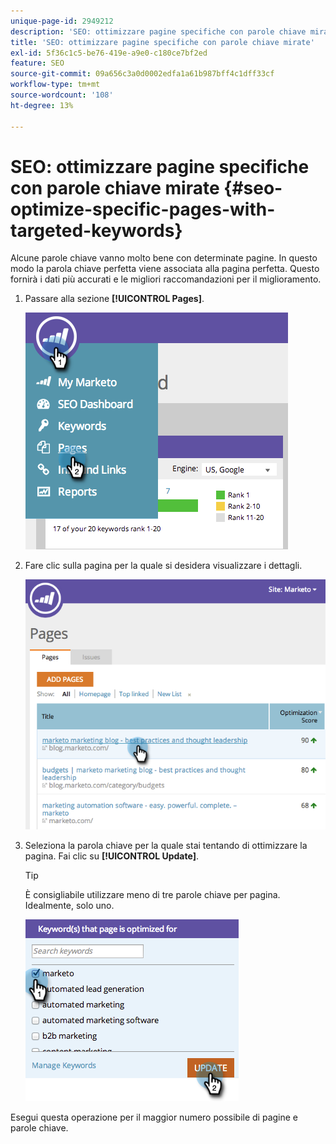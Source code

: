 ```yaml
---
unique-page-id: 2949212
description: 'SEO: ottimizzare pagine specifiche con parole chiave mirate - Documentazione di Marketo - Documentazione del prodotto'
title: 'SEO: ottimizzare pagine specifiche con parole chiave mirate'
exl-id: 5f36c1c5-be76-419e-a9e0-c180ce7bf2ed
feature: SEO
source-git-commit: 09a656c3a0d0002edfa1a61b987bff4c1dff33cf
workflow-type: tm+mt
source-wordcount: '108'
ht-degree: 13%

---
```


# SEO: ottimizzare pagine specifiche con parole chiave mirate {#seo-optimize-specific-pages-with-targeted-keywords}

Alcune parole chiave vanno molto bene con determinate pagine. In questo modo la parola chiave perfetta viene associata alla pagina perfetta. Questo fornirà i dati più accurati e le migliori raccomandazioni per il miglioramento.

1. Passare alla sezione **[!UICONTROL Pages]**.

   ![](assets/image2014-9-18-12-3a52-3a28.png)

1. Fare clic sulla pagina per la quale si desidera visualizzare i dettagli.

   ![](assets/image2014-9-18-12-3a52-3a41.png)

1. Seleziona la parola chiave per la quale stai tentando di ottimizzare la pagina. Fai clic su **[!UICONTROL Update]**.

   >[!TIP]
   >
   >È consigliabile utilizzare meno di tre parole chiave per pagina. Idealmente, solo uno.

   ![](assets/image2014-9-18-12-3a52-3a46.png)

Esegui questa operazione per il maggior numero possibile di pagine e parole chiave.
